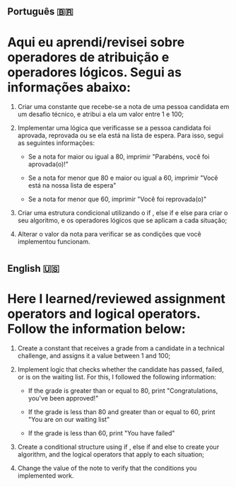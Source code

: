 ## Português 🇧🇷

# Aqui eu aprendi/revisei sobre operadores de atribuição e operadores lógicos. Segui as informações abaixo:

1. Criar uma constante que recebe-se a nota de uma pessoa candidata em um desafio técnico, e atribui a ela um valor entre 1 e 100;

2. Implementar uma lógica que verificasse se a pessoa candidata foi aprovada, reprovada ou se ela está na lista de espera. Para isso, segui as seguintes informações:

   - Se a nota for maior ou igual a 80, imprimir "Parabéns, você foi aprovada(o)!"

   - Se a nota for menor que 80 e maior ou igual a 60, imprimir "Você está na nossa lista de espera"

   - Se a nota for menor que 60, imprimir "Você foi reprovada(o)"

3. Criar uma estrutura condicional utilizando o if , else if e else para criar o seu algoritmo, e os operadores lógicos que se aplicam a cada situação;

4. Alterar o valor da nota para verificar se as condições que você implementou funcionam.

#

## English 🇺🇸

# Here I learned/reviewed assignment operators and logical operators. Follow the information below:

1. Create a constant that receives a grade from a candidate in a technical challenge, and assigns it a value between 1 and 100;

2. Implement logic that checks whether the candidate has passed, failed, or is on the waiting list. For this, I followed the following information:

    - If the grade is greater than or equal to 80, print "Congratulations, you've been approved!"

    - If the grade is less than 80 and greater than or equal to 60, print "You are on our waiting list"

    - If the grade is less than 60, print "You have failed"

3. Create a conditional structure using if , else if and else to create your algorithm, and the logical operators that apply to each situation;

4. Change the value of the note to verify that the conditions you implemented work.